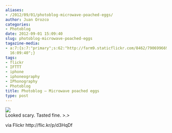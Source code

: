 ```yaml
---
aliases:
- /2012/09/01/photoblog-microwave-poached-eggs/
author: Juan Orozco
categories:
- Photoblog
date: 2012-09-01 15:09:40
slug: photoblog-microwave-poached-eggs
tagazine-media:
- a:7:{s:7:"primary";s:62:"http://farm9.staticflickr.com/8462/7906996696_abc98f9f08_b.jpg";s:6:"images";a:1:{s:62:"http://farm9.staticflickr.com/8462/7906996696_abc98f9f08_b.jpg";a:6:{s:8:"file_url";s:62:"http://farm9.staticflickr.com/8462/7906996696_abc98f9f08_b.jpg";s:5:"width";i:765;s:6:"height";i:1024;s:4:"type";s:5:"image";s:4:"area";i:783360;s:9:"file_path";s:0:"";}}s:6:"videos";a:0:{}s:11:"image_count";i:1;s:6:"author";s:7:"8033531";s:7:"blog_id";s:8:"17975075";s:9:"mod_stamp";s:19:"2012-09-01
  16:09:40";}
tags:
- flickr
- IFTTT
- iphone
- iphoneography
- IPhonography
- Photoblog
title: Photoblog – Microwave poached eggs
type: post
---
```


<img src='https://i1.wp.com/farm9.staticflickr.com/8462/7906996696_abc98f9f08_b.jpg?w=580' style='max-width:600px;' data-recalc-dims="1" />

<div>
  Looked scary. Tasted fine. >.></p> 
  
  <p>
    via Flickr http://flic.kr/p/d3HqDf
  </p>
</div>